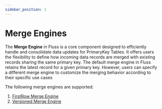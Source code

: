 ```yaml
---
sidebar_position: 1
---
```


<!--
 Copyright (c) 2025 Alibaba Group Holding Ltd.

 Licensed under the Apache License, Version 2.0 (the "License");
 you may not use this file except in compliance with the License.
 You may obtain a copy of the License at

      http://www.apache.org/licenses/LICENSE-2.0

 Unless required by applicable law or agreed to in writing, software
 distributed under the License is distributed on an "AS IS" BASIS,
 WITHOUT WARRANTIES OR CONDITIONS OF ANY KIND, either express or implied.
 See the License for the specific language governing permissions and
 limitations under the License.
-->

# Merge Engines

The **Merge Engine** in Fluss is a core component designed to efficiently handle and consolidate data updates for PrimaryKey Tables.
It offers users the flexibility to define how incoming data records are merged with existing records sharing the same primary key.
The default merge engine in Fluss retains the latest record for a given primary key.
However, users can specify a different merge engine to customize the merging behavior according to their specific use cases

The following merge engines are supported:

1. [FirstRow Merge Engine](table-design/table-types/pk-table/merge-engines/first-row.md)
2. [Versioned Merge Engine](table-design/table-types/pk-table/merge-engines/versioned.md)